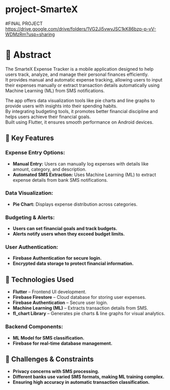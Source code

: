 # project-SmarteX
#FINAL PROJECT
https://drive.google.com/drive/folders/1VG2Ji5vwvJSC1kK86bzp-p-vV-WDMzRm?usp=sharing
# 📌 Abstract  
The SmarteX Expense Tracker is a mobile application designed to help users track, analyze, and manage their personal finances efficiently.<br>
It provides manual and automatic expense tracking, allowing users to input their expenses manually or extract transaction details automatically using Machine Learning (ML) from SMS notifications.<br>

The app offers data visualization tools like pie charts and line graphs to provide users with insights into their spending habits.<br>
By integrating budgeting tools, it promotes better financial discipline and helps users achieve their financial goals.<br>
Built using Flutter, it ensures smooth performance on Android devices.<br>

## 🔹 Key Features  
### Expense Entry Options:<br>
- **Manual Entry:** Users can manually log expenses with details like amount, category, and description.<br>
- **Automated SMS Extraction:** Uses Machine Learning (ML) to extract expense details from bank SMS notifications.<br>

### Data Visualization:<br>
- **Pie Chart:** Displays expense distribution across categories.<br>

### Budgeting & Alerts:<br>
- **Users can set financial goals and track budgets.**<br>
- **Alerts notify users when they exceed budget limits.**<br>

### User Authentication:<br>
- **Firebase Authentication for secure login.**<br>
- **Encrypted data storage to protect financial information.**<br>


## 🔹 Technologies Used  
- **Flutter** – Frontend UI development.<br>
- **Firebase Firestore** – Cloud database for storing user expenses.<br>
- **Firebase Authentication** – Secure user login.<br>
- **Machine Learning (ML)** – Extracts transaction details from SMS.<br>
- **fl_chart Library** – Generates pie charts & line graphs for visual analytics.<br>


### Backend Components:<br>
- **ML Model for SMS classification.**<br>
- **Firebase for real-time database management.**<br>

## 🔹 Challenges & Constraints  
- **Privacy concerns with SMS processing.**<br>
- **Different banks use varied SMS formats, making ML training complex.**<br>
- **Ensuring high accuracy in automatic transaction classification.**<br>


